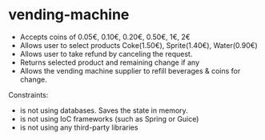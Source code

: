 # vending-machine

* Accepts coins of 0.05€, 0.10€, 0.20€, 0.50€, 1€, 2€ 
* Allows user to select products Coke(1.50€), Sprite(1.40€), Water(0.90€) 
* Allows user to take refund by canceling the request.
* Returns selected product and remaining change if any
* Allows the vending machine supplier to refill beverages & coins for change.

Constraints: 
* is not using databases. Saves the state in memory.
* is not using IoC frameworks (such as Spring or Guice)
* is not using any third-party libraries
